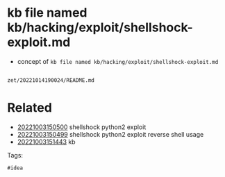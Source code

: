 # kb file named kb/hacking/exploit/shellshock-exploit.md

- concept of `kb file named kb/hacking/exploit/shellshock-exploit.md`

```
```

` zet/20221014190024/README.md `

# Related

- [20221003150500](/zet/20221003150500/README.md) shellshock python2 exploit
- [20221003150499](/zet/20221003150499/README.md) shellshock python2 exploit reverse shell usage
- [20221003151443](/zet/20221003151443/README.md) kb

Tags:

    #idea
